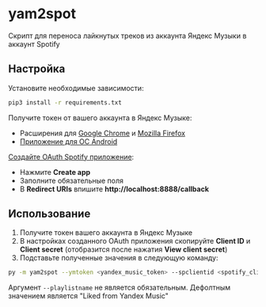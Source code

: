 # yam2spot
Скрипт для переноса лайкнутых треков из аккаунта Яндекс Музыки в аккаунт Spotify

## Настройка
Установите необходимые зависимости:
```bash
pip3 install -r requirements.txt
```

Получите токен от вашего аккаунта в Яндекс Музыке:
* Расширения для [Google Chrome](https://chromewebstore.google.com/detail/yandex-music-token/lcbjeookjibfhjjopieifgjnhlegmkib) и [Mozilla Firefox](https://addons.mozilla.org/en-US/firefox/addon/yandex-music-token/)
* [Приложение для ОС Android](https://github.com/MarshalX/yandex-music-token)

[Создайте OAuth Spotify приложение](https://developer.spotify.com/dashboard):
* Нажмите **Create app**
* Заполните обязательные поля
* В **Redirect URIs** впишите **http://localhost:8888/callback**

## Использование
1. Получите токен вашего аккаунта в Яндекс Музыке
1. В настройках созданного OAuth приложения скопируйте **Client ID** и **Client secret** (отобразится после нажатия **View client secret**)
2. Подставьте полученные значения в следующую команду:
```bash
py -m yam2spot --ymtoken <yandex_music_token> --spclientid <spotify_client_id> --spclientsecret <client_secret_spotify> --spusername <spotify_account_username> --playlistname <название_плейлиста>
```
Аргумент `--playlistname` не является обязательным. Дефолтным значением является "Liked from Yandex Music"